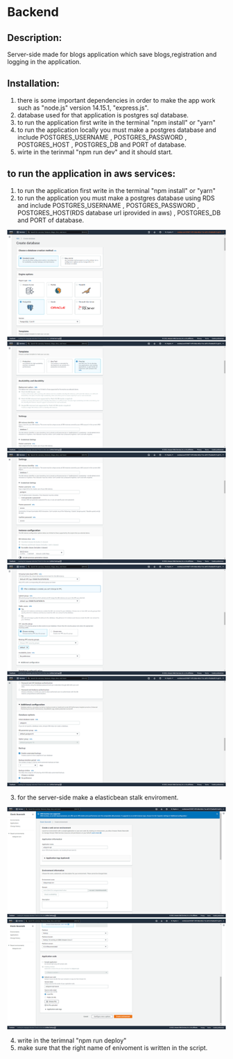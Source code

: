 # Backend 

## Description:
Server-side made for blogs application which save blogs,registration and logging in the application.

## Installation:
1. there is some important dependencies in order to make the app work such as "node.js" version 14.15.1, "express.js".
2. database used for that application is postgres sql database.
3. to run the application first write in the terminal "npm install" or "yarn"
4. to run the application locally you must make a postgres database and include POSTGRES_USERNAME , POSTGRES_PASSWORD , POSTGRES_HOST , POSTGRES_DB and PORT of database.
5. wirte in the terinmal "npm run dev" and it should start.

## to run the application in aws services:
1. to run the application first write in the terminal "npm install" or "yarn"
2. to run the application  you must make a postgres database using RDS and include POSTGRES_USERNAME , POSTGRES_PASSWORD , POSTGRES_HOST(RDS database url iprovided in aws) , POSTGRES_DB and PORT of database.
<img src="/screenshots/rds/1.PNG">
<img src="/screenshots/rds/2.PNG">
<img src="/screenshots/rds/3.PNG">
<img src="/screenshots/rds/4.PNG">
<img src="/screenshots/rds/5.PNG">

3. for the server-side make a elasticbean stalk enviroment.
<img src="/screenshots/elastic beanstalk/1.PNG">
<img src="/screenshots/elastic beanstalk/2.PNG">

4. write in the terimnal "npm run deploy"
5. make sure that the right name of enivoment is written in the script.

